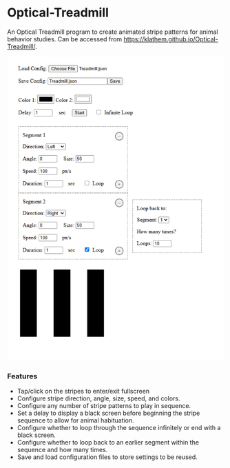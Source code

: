 # Optical-Treadmill
An Optical Treadmill program to create animated stripe patterns for animal behavior studies. Can be accessed from https://klathem.github.io/Optical-Treadmill/.

![Screenshot](demo.png)

### Features
* Tap/click on the stripes to enter/exit fullscreen
* Configure stripe direction, angle, size, speed, and colors.
* Configure any number of stripe patterns to play in sequence.
* Set a delay to display a black screen before beginning the stripe sequence to allow for animal habituation.
* Configure whether to loop through the sequence infinitely or end with a black screen.
* Configure whether to loop back to an earlier segment within the sequence and how many times.
* Save and load configuration files to store settings to be reused.
